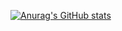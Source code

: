 [![Anurag's GitHub stats](https://github-readme-stats.vercel.app/api?ClebertonKobay=anuraghazra)](https://github.com/anuraghazra/github-readme-stats)
